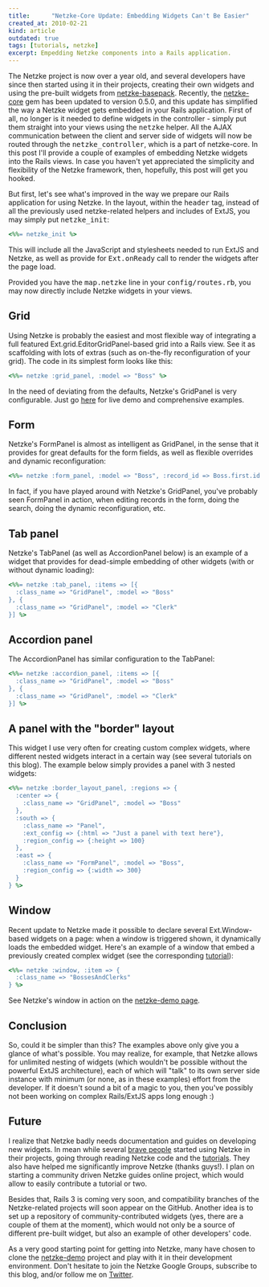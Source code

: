 ```yaml
--- 
title:      "Netzke-Core Update: Embedding Widgets Can't Be Easier"
created_at: 2010-02-21
kind: article
outdated: true
tags: [tutorials, netzke]
excerpt: Empedding Netzke components into a Rails application.
--- 
```

The Netzke project is now over a year old, and several developers have since then started using it in their projects, creating their own widgets and using the pre-built widgets from [netzke-basepack](http://github.com/netzke/netzke-basepack). Recently, the [netzke-core](http://github.com/nomadcoder/netzke-core) gem has been updated to version 0.5.0, and this update has simplified the way a Netzke widget gets embedded in your Rails application. First of all, no longer is it needed to define widgets in the controller - simply put them straight into your views using the <tt>netzke</tt> helper. All the AJAX communication between the client and server side of widgets will now be routed through the <tt>netzke_controller</tt>, which is a part of netzke-core. In this post I'll provide a couple of examples of embedding Netzke widgets into the Rails views. In case you haven't yet appreciated the simplicity and flexibility of the Netzke framework, then, hopefully, this post will get you hooked.

But first, let's see what's improved in the way we prepare our Rails application for using Netzke. In the layout, within the <tt>header</tt> tag, instead of all the previously used netzke-related helpers and includes of ExtJS, you may simply put <tt>netzke_init</tt>:

~~~ruby
<%%= netzke_init %>
~~~    

This will include all the JavaScript and stylesheets needed to run ExtJS and Netzke, as well as provide for <tt>Ext.onReady</tt> call to render the widgets after the page load.

Provided you have the <tt>map.netzke</tt> line in your <tt>config/routes.rb</tt>, you may now directly include Netzke widgets in your views.

## Grid
Using Netzke is probably the easiest and most flexible way of integrating a full featured Ext.grid.EditorGridPanel-based grid into a Rails view. See it as scaffolding with lots of extras (such as on-the-fly reconfiguration of your grid). The code in its simplest form looks like this:

~~~ruby
<%%= netzke :grid_panel, :model => "Boss" %>
~~~    

In the need of deviating from the defaults, Netzke's GridPanel is very configurable. Just go [here](http://netzke-demo.writelesscode.com/grid_panel) for live demo and comprehensive examples.

## Form
Netzke's FormPanel is almost as intelligent as GridPanel, in the sense that it provides for great defaults for the form fields, as well as flexible overrides and dynamic reconfiguration:

~~~ruby
<%%= netzke :form_panel, :model => "Boss", :record_id => Boss.first.id %>
~~~    

In fact, if you have played around with Netzke's GridPanel, you've probably seen FormPanel in action, when editing records in the form, doing the search, doing the dynamic reconfiguration, etc.

## Tab panel
Netzke's TabPanel (as well as AccordionPanel below) is an example of a widget that provides for dead-simple embedding of other widgets (with or without dynamic loading):

~~~ruby
<%%= netzke :tab_panel, :items => [{
  :class_name => "GridPanel", :model => "Boss"
}, {
  :class_name => "GridPanel", :model => "Clerk"
}] %>
~~~

## Accordion panel
The AccordionPanel has similar configuration to the TabPanel:

~~~ruby
<%%= netzke :accordion_panel, :items => [{
  :class_name => "GridPanel", :model => "Boss"
}, {
  :class_name => "GridPanel", :model => "Clerk"
}] %>
~~~    

## A panel with the "border" layout
This widget I use very often for creating custom complex widgets, where different nested widgets interact in a certain way (see several tutorials on this blog). The example below simply provides a panel with 3 nested widgets:

~~~ruby
<%%= netzke :border_layout_panel, :regions => {
  :center => {
    :class_name => "GridPanel", :model => "Boss"
  },
  :south => {
    :class_name => "Panel", 
    :ext_config => {:html => "Just a panel with text here"},
    :region_config => {:height => 100}
  },
  :east => {
    :class_name => "FormPanel", :model => "Boss",
    :region_config => {:width => 300}
  }
} %>
~~~    

## Window
Recent update to Netzke made it possible to declare several Ext.Window-based widgets on a page: when a window is triggered shown, it dynamically loads the embedded widget. Here's an example of a window that embed a previously created complex widget (see the corresponding [tutorial](http://writelesscode.com/blog/2009/09/24/building-rails-extjs-reusable-components-with-netzke-part-3/)):

~~~ruby
<%%= netzke :window, :item => {
  :class_name => "BossesAndClerks"
} %>
~~~    

See Netzke's window in action on the [netzke-demo page](http://netzke-demo.writelesscode.com/window).

## Conclusion
So, could it be simpler than this? The examples above only give you a glance of what's possible. You may realize, for example, that Netzke allows for unlimited nesting of widgets (which wouldn't be possible without the powerful ExtJS architecture), each of which will "talk" to its own server side instance with minimum (or none, as in these examples) effort from the developer. If it doesn't sound a bit of a magic to you, then you've possibly not been working on complex Rails/ExtJS apps long enough :)

## Future
I realize that Netzke badly needs documentation and guides on developing new widgets. In mean while several [brave people](http://groups.google.com/group/netzke) started using Netzke in their projects, going through reading Netzke code and the [tutorials](http://writelesscode.com). They also have helped me significantly improve Netzke (thanks guys!). I plan on starting a community driven Netzke guides online project, which would allow to easily contribute a tutorial or two.

Besides that, Rails 3 is coming very soon, and compatibility branches of the Netzke-related projects will soon appear on the GitHub. Another idea is to set up a repository of community-contributed widgets (yes, there are a couple of them at the moment), which would not only be a source of different pre-built widget, but also an example of other developers' code.

As a very good starting point for getting into Netzke, many have chosen to clone the [netzke-demo](http://github.com/netzke/netzke-demo) project and play with it in their development environment. Don't hesitate to join the Netzke Google Groups, subscribe to this blog, and/or follow me on [Twitter](http://twitter.com/mxgrn).
